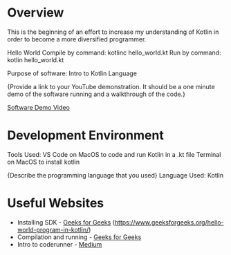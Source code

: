 # Overview

This is the beginning of an effort to increase my understanding of Kotlin in order to become a more diversified programmer.

Hello World
Compile by command: kotlinc hello_world.kt
Run by command: kotlin hello_world.kt

Purpose of software:
Intro to Kotlin Language

{Provide a link to your YouTube demonstration.  It should be a one minute demo of the software running and a walkthrough of the code.}

[Software Demo Video](http://youtube.link.goes.here)

# Development Environment

Tools Used:
VS Code on MacOS to code and run Kotlin in a .kt file
Terminal on MacOS to install kotlin

{Describe the programming language that you used}
Language Used:
Kotlin

# Useful Websites

* Installing SDK - [Geeks for Geeks](https://www.geeksforgeeks.org/how-to-install-kotlin-on-macos-using-visual-studio-code/) (https://www.geeksforgeeks.org/hello-world-program-in-kotlin/)
* Compilation and running - [Geeks for Geeks](https://www.geeksforgeeks.org/hello-world-program-in-kotlin/)
* Intro to coderunner - [Medium](https://medium.com/@agavatar/programming-with-kotlin-in-visual-studio-code-1d745d6b4ad1)
